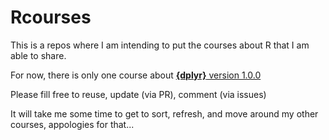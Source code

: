 # Rcourses

This is a repos where I am intending to put the courses about R that I am able to share.

For now, there is only one course about [**{dplyr}** version 1.0.0](https://courtiol.github.io/Rcourses/index.html)

Please fill free to reuse, update (via PR), comment (via issues)

It will take me some time to get to sort, refresh, and move around my other courses, appologies for that...
